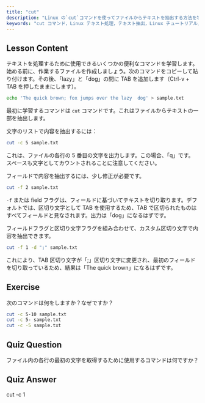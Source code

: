 ```yaml
---
title: "cut"
description: "Linux の`cut`コマンドを使ってファイルからテキストを抽出する方法を学びましょう。この初心者向けのチュートリアルでは、文字とフィールドの切り取りについて説明します。Linux のテキスト処理スキルを向上させましょう！"
keywords: "cut コマンド，Linux テキスト処理，テキスト抽出，Linux チュートリアル，初心者向け Linux, cut の例，Linux ガイド"
---
```


## Lesson Content

テキストを処理するために使用できるいくつかの便利なコマンドを学習します。始める前に、作業するファイルを作成しましょう。次のコマンドをコピーして貼り付けます。その後、「lazy」と「dog」の間に TAB を追加します（Ctrl-v + TAB を押したままにします）。

```bash
echo 'The quick brown; fox jumps over the lazy  dog' > sample.txt
```

最初に学習するコマンドは `cut` コマンドです。これはファイルからテキストの一部を抽出します。

文字のリストで内容を抽出するには：

```bash
cut -c 5 sample.txt
```

これは、ファイルの各行の 5 番目の文字を出力します。この場合、「q」です。スペースも文字としてカウントされることに注意してください。

フィールドで内容を抽出するには、少し修正が必要です。

```bash
cut -f 2 sample.txt
```

`-f` または field フラグは、フィールドに基づいてテキストを切り取ります。デフォルトでは、区切り文字として TAB を使用するため、TAB で区切られたものはすべてフィールドと見なされます。出力は「dog」になるはずです。

フィールドフラグと区切り文字フラグを組み合わせて、カスタム区切り文字で内容を抽出できます。

```bash
cut -f 1 -d ";" sample.txt
```

これにより、TAB 区切り文字が「;」区切り文字に変更され、最初のフィールドを切り取っているため、結果は「The quick brown」になるはずです。

## Exercise

次のコマンドは何をしますか？なぜですか？

```bash
cut -c 5-10 sample.txt
cut -c 5- sample.txt
cut -c -5 sample.txt
```

## Quiz Question

ファイル内の各行の最初の文字を取得するために使用するコマンドは何ですか？

## Quiz Answer

cut -c 1
